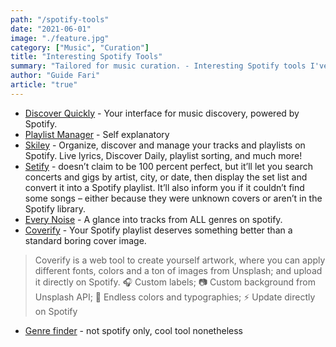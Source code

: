 ```yaml
---
path: "/spotify-tools"
date: "2021-06-01"
image: "./feature.jpg"
category: ["Music", "Curation"]
title: "Interesting Spotify Tools"
summary: "Tailored for music curation. - Interesting Spotify tools I've found to help manage your library, & gain better insight on its structure."
author: "Guide Fari"
article: "true"
---
```


- [Discover Quickly](https://discoverquickly.com/) - Your interface for music discovery, powered by Spotify.
- [Playlist Manager](http://playlist-manager.com/#/main) - Self explanatory 
- [Skiley](https://skiley.net/) - Organize, discover and manage your tracks and playlists on Spotify. Live lyrics, Discover Daily, playlist sorting, and much more!
- [Setify](https://setify.co/) - doesn’t claim to be 100 percent perfect, but it’ll let you search concerts and gigs by artist, city, or date, then display the set list and convert it into a Spotify playlist. It’ll also inform you if it couldn’t find some songs – either because they were unknown covers or aren’t in the Spotify library.
- [Every Noise](http://everynoise.com/engenremap.html) - A glance into tracks from ALL genres on spotify.
- [Coverify](https://coverify.now.sh/#) - Your Spotify playlist deserves something better than a standard boring cover image.

> Coverify is a web tool to create yourself artwork, where you can apply different fonts, colors and a ton of images from Unsplash; and upload it directly on Spotify.
> 🎧 Custom labels;
> 📷 Custom background from Unsplash API;
> 🎨 Endless colors and typographies;
> ⚡️ Update directly on Spotify

- [Genre finder](https://www.chosic.com/music-genre-finder/) - not spotify only, cool tool nonetheless

